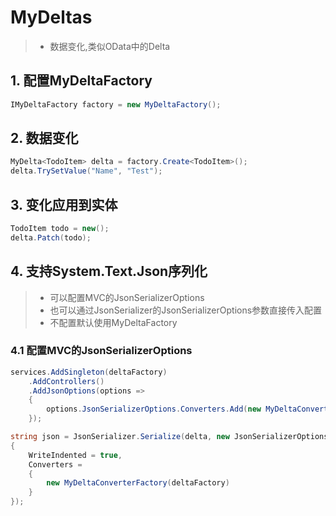 # MyDeltas
>* 数据变化,类似OData中的Delta

## 1. 配置MyDeltaFactory
~~~csharp
IMyDeltaFactory factory = new MyDeltaFactory();
~~~

## 2. 数据变化
~~~csharp
MyDelta<TodoItem> delta = factory.Create<TodoItem>();
delta.TrySetValue("Name", "Test");
~~~

## 3. 变化应用到实体
~~~csharp
TodoItem todo = new();
delta.Patch(todo);
~~~

## 4. 支持System.Text.Json序列化
>* 可以配置MVC的JsonSerializerOptions
>* 也可以通过JsonSerializer的JsonSerializerOptions参数直接传入配置
>* 不配置默认使用MyDeltaFactory
### 4.1  配置MVC的JsonSerializerOptions
~~~csharp
services.AddSingleton(deltaFactory)
    .AddControllers()
    .AddJsonOptions(options =>
    {
        options.JsonSerializerOptions.Converters.Add(new MyDeltaConverterFactory(deltaFactory));
    });
~~~

~~~csharp
string json = JsonSerializer.Serialize(delta, new JsonSerializerOptions
{
    WriteIndented = true,
    Converters =
    {
        new MyDeltaConverterFactory(deltaFactory)
    }
});
~~~
